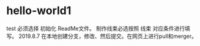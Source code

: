 # hello-world1
test
必须选择 初始化 ReadMe文件。
制作线束必选按照 线束 对应条件进行填写。
2019.8.7
在本地创建分支，修改、然后提交。在网页上进行pull和merger。
